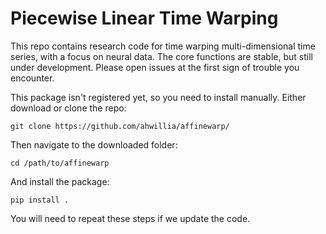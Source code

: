 # Piecewise Linear Time Warping

This repo contains research code for time warping multi-dimensional time series, with a focus on neural data. The core functions are stable, but still under development. Please open issues at the first sign of trouble you encounter.

This package isn't registered yet, so you need to install manually. Either download or clone the repo:

```
git clone https://github.com/ahwillia/affinewarp/
```

Then navigate to the downloaded folder:

```
cd /path/to/affinewarp
```

And install the package:

```
pip install .
```

You will need to repeat these steps if we update the code.